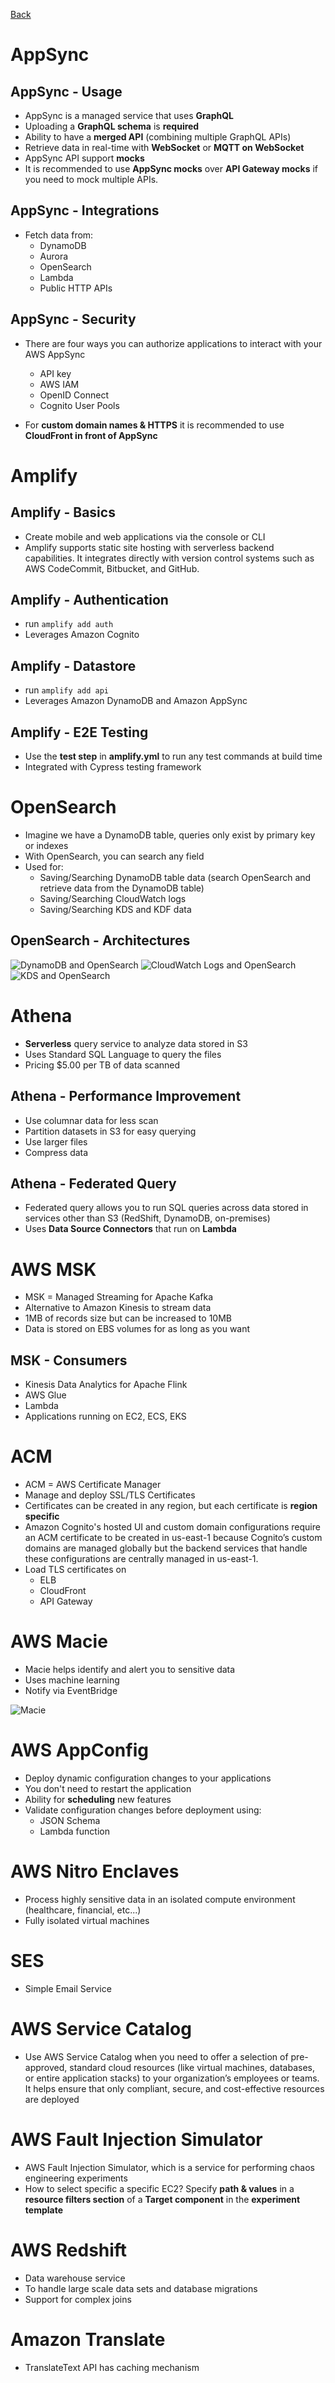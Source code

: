 [Back](./AWS.md)

# AppSync

## AppSync - Usage

- AppSync is a managed service that uses **GraphQL**
- Uploading a **GraphQL schema** is **required**
- Ability to have a **merged API** (combining multiple GraphQL APIs)
- Retrieve data in real-time with **WebSocket** or **MQTT on WebSocket**
- AppSync API support **mocks**
- It is recommended to use **AppSync mocks** over **API Gateway mocks** if you need to mock multiple APIs.

## AppSync - Integrations

- Fetch data from:
  - DynamoDB
  - Aurora
  - OpenSearch
  - Lambda
  - Public HTTP APIs

## AppSync - Security

- There are four ways you can authorize applications to interact with your AWS AppSync

  - API key
  - AWS IAM
  - OpenID Connect
  - Cognito User Pools

- For **custom domain names & HTTPS** it is recommended to use **CloudFront in front of AppSync**

# Amplify

## Amplify - Basics

- Create mobile and web applications via the console or CLI
- Amplify supports static site hosting with serverless backend capabilities. It integrates directly with version control systems such as AWS CodeCommit, Bitbucket, and GitHub.

## Amplify - Authentication

- run `amplify add auth`
- Leverages Amazon Cognito

## Amplify - Datastore

- run `amplify add api`
- Leverages Amazon DynamoDB and Amazon AppSync

## Amplify - E2E Testing

- Use the **test step** in **amplify.yml** to run any test commands at build time
- Integrated with Cypress testing framework

# OpenSearch

- Imagine we have a DynamoDB table, queries only exist by primary key or indexes
- With OpenSearch, you can search any field
- Used for:
  - Saving/Searching DynamoDB table data (search OpenSearch and retrieve data from the DynamoDB table)
  - Saving/Searching CloudWatch logs
  - Saving/Searching KDS and KDF data

## OpenSearch - Architectures

![DynamoDB and OpenSearch](./assets/74.png)
![CloudWatch Logs and OpenSearch](./assets/75.png)
![KDS and OpenSearch](./assets/76.png)

# Athena

- **Serverless** query service to analyze data stored in S3
- Uses Standard SQL Language to query the files
- Pricing $5.00 per TB of data scanned

## Athena - Performance Improvement

- Use columnar data for less scan
- Partition datasets in S3 for easy querying
- Use larger files
- Compress data

## Athena - Federated Query

- Federated query allows you to run SQL queries across data stored in services other than S3 (RedShift, DynamoDB, on-premises)
- Uses **Data Source Connectors** that run on **Lambda**

# AWS MSK

- MSK = Managed Streaming for Apache Kafka
- Alternative to Amazon Kinesis to stream data
- 1MB of records size but can be increased to 10MB
- Data is stored on EBS volumes for as long as you want

## MSK - Consumers

- Kinesis Data Analytics for Apache Flink
- AWS Glue
- Lambda
- Applications running on EC2, ECS, EKS

# ACM

- ACM = AWS Certificate Manager
- Manage and deploy SSL/TLS Certificates
- Certificates can be created in any region, but each certificate is **region specific**
- Amazon Cognito's hosted UI and custom domain configurations require an ACM certificate to be created in us-east-1 because Cognito’s custom domains are managed globally but the backend services that handle these configurations are centrally managed in us-east-1.
- Load TLS certificates on
  - ELB
  - CloudFront
  - API Gateway

# AWS Macie

- Macie helps identify and alert you to sensitive data
- Uses machine learning
- Notify via EventBridge

![Macie](./assets/77.png)

# AWS AppConfig

- Deploy dynamic configuration changes to your applications
- You don't need to restart the application
- Ability for **scheduling** new features
- Validate configuration changes before deployment using:
  - JSON Schema
  - Lambda function

# AWS Nitro Enclaves

- Process highly sensitive data in an isolated compute environment (healthcare, financial, etc...)
- Fully isolated virtual machines

# SES

- Simple Email Service

# AWS Service Catalog

- Use AWS Service Catalog when you need to offer a selection of pre-approved, standard cloud resources (like virtual machines, databases, or entire application stacks) to your organization’s employees or teams. It helps ensure that only compliant, secure, and cost-effective resources are deployed

# AWS Fault Injection Simulator

- AWS Fault Injection Simulator, which is a service for performing chaos engineering experiments
- How to select specific a specific EC2? Specify **path & values** in a **resource filters section** of a **Target component** in the **experiment template**

# AWS Redshift

- Data warehouse service
- To handle large scale data sets and database migrations
- Support for complex joins

# Amazon Translate

- TranslateText API has caching mechanism
